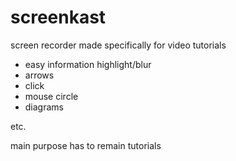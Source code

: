 # screenkast

screen recorder made specifically for video tutorials

- easy information highlight/blur
- arrows
- click
- mouse circle
- diagrams

etc.

main purpose has to remain tutorials